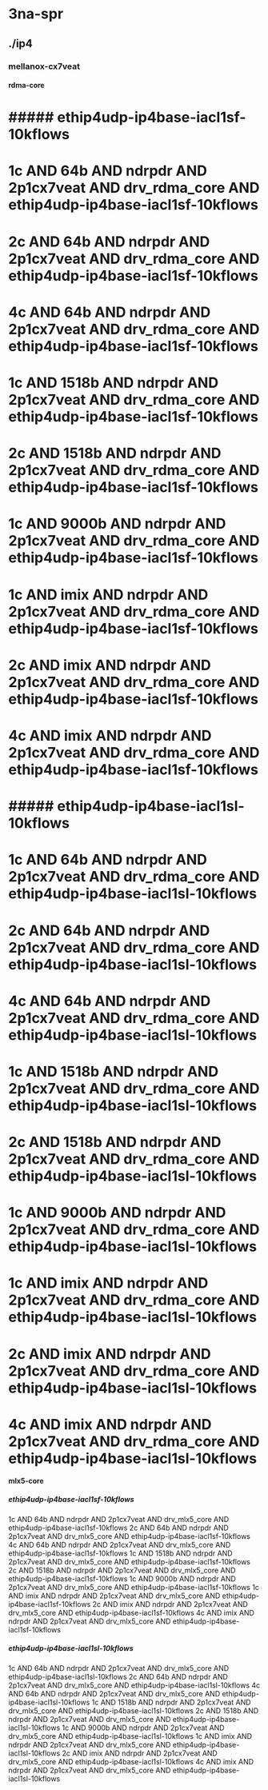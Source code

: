 # 3na-spr
## ./ip4
### mellanox-cx7veat
#### rdma-core
# ##### ethip4udp-ip4base-iacl1sf-10kflows
# 1c AND 64b AND ndrpdr AND 2p1cx7veat AND drv_rdma_core AND ethip4udp-ip4base-iacl1sf-10kflows
# 2c AND 64b AND ndrpdr AND 2p1cx7veat AND drv_rdma_core AND ethip4udp-ip4base-iacl1sf-10kflows
# 4c AND 64b AND ndrpdr AND 2p1cx7veat AND drv_rdma_core AND ethip4udp-ip4base-iacl1sf-10kflows
# 1c AND 1518b AND ndrpdr AND 2p1cx7veat AND drv_rdma_core AND ethip4udp-ip4base-iacl1sf-10kflows
# 2c AND 1518b AND ndrpdr AND 2p1cx7veat AND drv_rdma_core AND ethip4udp-ip4base-iacl1sf-10kflows
# 1c AND 9000b AND ndrpdr AND 2p1cx7veat AND drv_rdma_core AND ethip4udp-ip4base-iacl1sf-10kflows
# 1c AND imix AND ndrpdr AND 2p1cx7veat AND drv_rdma_core AND ethip4udp-ip4base-iacl1sf-10kflows
# 2c AND imix AND ndrpdr AND 2p1cx7veat AND drv_rdma_core AND ethip4udp-ip4base-iacl1sf-10kflows
# 4c AND imix AND ndrpdr AND 2p1cx7veat AND drv_rdma_core AND ethip4udp-ip4base-iacl1sf-10kflows
# ##### ethip4udp-ip4base-iacl1sl-10kflows
# 1c AND 64b AND ndrpdr AND 2p1cx7veat AND drv_rdma_core AND ethip4udp-ip4base-iacl1sl-10kflows
# 2c AND 64b AND ndrpdr AND 2p1cx7veat AND drv_rdma_core AND ethip4udp-ip4base-iacl1sl-10kflows
# 4c AND 64b AND ndrpdr AND 2p1cx7veat AND drv_rdma_core AND ethip4udp-ip4base-iacl1sl-10kflows
# 1c AND 1518b AND ndrpdr AND 2p1cx7veat AND drv_rdma_core AND ethip4udp-ip4base-iacl1sl-10kflows
# 2c AND 1518b AND ndrpdr AND 2p1cx7veat AND drv_rdma_core AND ethip4udp-ip4base-iacl1sl-10kflows
# 1c AND 9000b AND ndrpdr AND 2p1cx7veat AND drv_rdma_core AND ethip4udp-ip4base-iacl1sl-10kflows
# 1c AND imix AND ndrpdr AND 2p1cx7veat AND drv_rdma_core AND ethip4udp-ip4base-iacl1sl-10kflows
# 2c AND imix AND ndrpdr AND 2p1cx7veat AND drv_rdma_core AND ethip4udp-ip4base-iacl1sl-10kflows
# 4c AND imix AND ndrpdr AND 2p1cx7veat AND drv_rdma_core AND ethip4udp-ip4base-iacl1sl-10kflows
#### mlx5-core
##### ethip4udp-ip4base-iacl1sf-10kflows
1c AND 64b AND ndrpdr AND 2p1cx7veat AND drv_mlx5_core AND ethip4udp-ip4base-iacl1sf-10kflows
2c AND 64b AND ndrpdr AND 2p1cx7veat AND drv_mlx5_core AND ethip4udp-ip4base-iacl1sf-10kflows
4c AND 64b AND ndrpdr AND 2p1cx7veat AND drv_mlx5_core AND ethip4udp-ip4base-iacl1sf-10kflows
1c AND 1518b AND ndrpdr AND 2p1cx7veat AND drv_mlx5_core AND ethip4udp-ip4base-iacl1sf-10kflows
2c AND 1518b AND ndrpdr AND 2p1cx7veat AND drv_mlx5_core AND ethip4udp-ip4base-iacl1sf-10kflows
1c AND 9000b AND ndrpdr AND 2p1cx7veat AND drv_mlx5_core AND ethip4udp-ip4base-iacl1sf-10kflows
1c AND imix AND ndrpdr AND 2p1cx7veat AND drv_mlx5_core AND ethip4udp-ip4base-iacl1sf-10kflows
2c AND imix AND ndrpdr AND 2p1cx7veat AND drv_mlx5_core AND ethip4udp-ip4base-iacl1sf-10kflows
4c AND imix AND ndrpdr AND 2p1cx7veat AND drv_mlx5_core AND ethip4udp-ip4base-iacl1sf-10kflows
##### ethip4udp-ip4base-iacl1sl-10kflows
1c AND 64b AND ndrpdr AND 2p1cx7veat AND drv_mlx5_core AND ethip4udp-ip4base-iacl1sl-10kflows
2c AND 64b AND ndrpdr AND 2p1cx7veat AND drv_mlx5_core AND ethip4udp-ip4base-iacl1sl-10kflows
4c AND 64b AND ndrpdr AND 2p1cx7veat AND drv_mlx5_core AND ethip4udp-ip4base-iacl1sl-10kflows
1c AND 1518b AND ndrpdr AND 2p1cx7veat AND drv_mlx5_core AND ethip4udp-ip4base-iacl1sl-10kflows
2c AND 1518b AND ndrpdr AND 2p1cx7veat AND drv_mlx5_core AND ethip4udp-ip4base-iacl1sl-10kflows
1c AND 9000b AND ndrpdr AND 2p1cx7veat AND drv_mlx5_core AND ethip4udp-ip4base-iacl1sl-10kflows
1c AND imix AND ndrpdr AND 2p1cx7veat AND drv_mlx5_core AND ethip4udp-ip4base-iacl1sl-10kflows
2c AND imix AND ndrpdr AND 2p1cx7veat AND drv_mlx5_core AND ethip4udp-ip4base-iacl1sl-10kflows
4c AND imix AND ndrpdr AND 2p1cx7veat AND drv_mlx5_core AND ethip4udp-ip4base-iacl1sl-10kflows